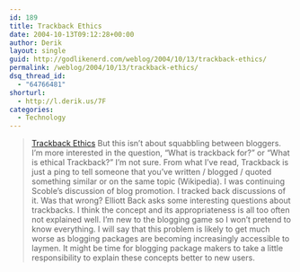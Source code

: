 ```yaml
---
id: 189
title: Trackback Ethics
date: 2004-10-13T09:12:28+00:00
author: Derik
layout: single
guid: http://godlikenerd.com/weblog/2004/10/13/trackback-ethics/
permalink: /weblog/2004/10/13/trackback-ethics/
dsq_thread_id:
  - "64766481"
shorturl:
  - http://l.derik.us/7F
categories:
  - Technology
---
```

> [Trackback Ethics](http://www.elliottback.com/blog/?postid=127) But this isn&#8217;t about squabbling between bloggers. I&#8217;m more interested in the question, &#8220;What is trackback for?&#8221; or &#8220;What is ethical Trackback?&#8221; I&#8217;m not sure. From what I&#8217;ve read, Trackback is just a ping to tell someone that you&#8217;ve written / blogged / quoted something similar or on the same topic (Wikipedia). I was continuing Scoble&#8217;s discussion of blog promotion. I tracked back discussions of it. Was that wrong?
Elliott Back asks some interesting questions about trackbacks. I think the concept and its appropriateness is all too often not explained well. I&#8217;m new to the blogging game so I won&#8217;t pretend to know everything. I will say that this problem is likely to get much worse as blogging packages are becoming increasingly accessible to laymen. It might be time for blogging package makers to take a little responsibility to explain these concepts better to new users.
